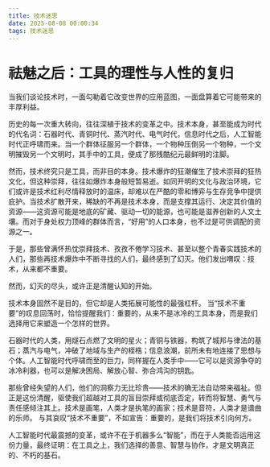 ```yaml
---
title: 技术迷思
date: 2025-08-08 00:00:34
tags: 技术迷思
---
```



# 祛魅之后：工具的理性与人性的复归

当我们谈论技术时，一面勾勒着它改变世界的应用蓝图，一面盘算着它可能带来的丰厚利益。

历史的每一次重大转向，往往深植于技术的变革之中。技术本身，甚至能成为时代的代名词：石器时代、青铜时代、蒸汽时代、电气时代，信息时代之后，人工智能时代正呼啸而来。当一个群体征服另一个群体，一个物种压倒另一个物种，一个文明摧毁另一个文明时，其手中的工具，便成了那残酷纪元最鲜明的注脚。

然而，技术终究只是工具，而非目的本身。技术爆炸的狂潮催生了技术崇拜的狂热文化，但这种崇拜，往往如爆炸本身般短暂易逝。如同开明的文化与政治环境，它们或许是技术红利尽情释放时的温床，却难以在严酷的零和博弈与生存竞争中提供庇护。当技术扩散开来，稀缺的不再是技术本身，而是支撑其运行、决定其价值的资源——这资源可能是地底的矿藏、驱动一切的能源，也可能是滋养创新的人文土壤。而对于身处权力顶峰的群体而言，“好用”的人口本身，也不过是可供调配的资源之一。

于是，那些曾满怀热忱崇拜技术、孜孜不倦学习技术、甚至以整个青春实践技术的人们，那些再技术爆炸中不断寻找的人们，最终感到了幻灭。他们发出喟叹：技术，从来都不重要。

然而，幻灭的尽头，或许正是清醒认知的开始。

技术本身固然不是目的，但它却是人类拓展可能性的最强杠杆。 当“技术不重要”的叹息回荡时，恰恰提醒我们：重要的，从来不是冰冷的工具本身，而是我们选择用它来塑造一个怎样的世界。

石器时代的人类，用燧石点燃了文明的星火；青铜与铁器，构筑了城邦与律法的基石；蒸汽与电气，冲破了地域与生产的桎梏；信息浪潮，前所未有地连接了思想与个体。人工智能时代呼啸而至的巨力，同样握在人类手中——它可以是资源争夺的冰冷利器，也可以是解决困局、解放心智、弥合鸿沟的钥匙。

那些曾经失望的人们，他们的洞察力无比珍贵——技术的确无法自动带来福祉。但正是这份清醒，驱使我们超越对工具的盲目崇拜或彻底否定，转而将智慧、勇气与责任感倾注其上。技术是画笔，人类才是执笔的画家；技术是音符，人类才是谱曲的乐师。 与其哀叹“技术不重要”，不如宣告：重要的，是我们将技术引向何方。

人工智能时代最震撼的变革，或许不在于机器多么“智能”，而在于人类能否运用这份力量，最终证明：在工具之上，我们选择的善意、智慧与协作，才是文明真正的、不朽的基石。